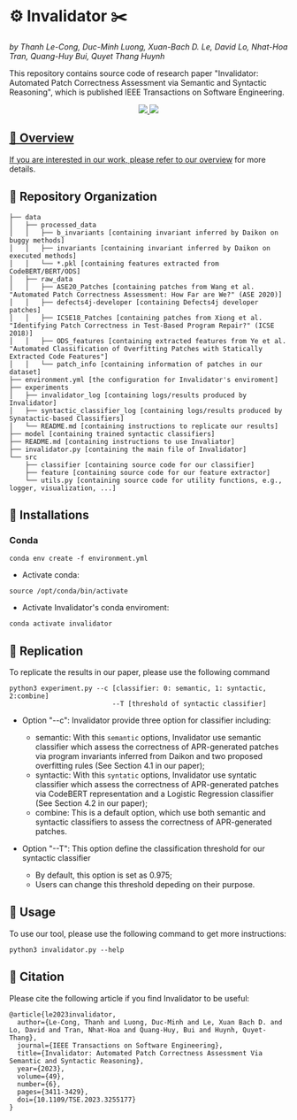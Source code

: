# ⚙️ Invalidator ✂️
*by Thanh Le-Cong, Duc-Minh Luong, Xuan-Bach D. Le, David Lo, Nhat-Hoa Tran, Quang-Huy Bui, Quyet Thang Huynh*

This repository contains source code of research paper "Invalidator: Automated Patch Correctness Assessment via Semantic and Syntactic Reasoning", which is published IEEE Transactions on Software Engineering.

<p align="center">
    <a href="https://ieeexplore.ieee.org/document/10066209"><img src="https://img.shields.io/badge/Journal-IEEE TSE Volume 49 (2023)-green?style=for-the-badge">
    <a href="https://arxiv.org/pdf/2301.01113.pdf"><img src="https://img.shields.io/badge/arXiv-2301.01113-b31b1b.svg?style=for-the-badge">
    <br>
</p>

## 📃 Overview
If you are interested in our work, please refer to our [overview](https://github.com/thanhlecongg/Invalidator/blob/main/overview.md) for more details.
      
## 🏁 Repository Organization

```
├── data
│   ├── processed_data
│   │   ├── b_invariants [containing invariant inferred by Daikon on buggy methods]
│   │   ├── invariants [containing invariant inferred by Daikon on executed methods]
│   │   └── *.pkl [containing features extracted from CodeBERT/BERT/ODS]
│   ├── raw_data
│   │   ├── ASE20_Patches [containing patches from Wang et al. "Automated Patch Correctness Assessment: How Far are We?" (ASE 2020)]
│   │   ├── defects4j-developer [containing Defects4j developer patches]
│   │   ├── ICSE18_Patches [containing patches from Xiong et al. "Identifying Patch Correctness in Test-Based Program Repair?" (ICSE 2018)]
│   │   ├── ODS_features [containing extracted features from Ye et al. "Automated Classification of Overfitting Patches with Statically Extracted Code Features"]
│   │   └── patch_info [containing information of patches in our dataset]
├── environment.yml [the configuration for Invalidator's enviroment]
├── experiments
│   ├── invalidator_log [containing logs/results produced by Invalidator]
│   ├── syntactic_classifier_log [containing logs/results produced by Synatactic-based Classifiers]
│   └── README.md [containing instructions to replicate our results]
├── model [containing trained syntactic classifiers]
├── README.md [containing instructions to use Invaliator]
├── invalidator.py [containing the main file of Invalidator]
└── src
    ├── classifier [containing source code for our classifier]
    ├── feature [containing source code for our feature extractor]
    └── utils.py [containing source code for utility functions, e.g., logger, visualization, ...]
```

## 🔧 Installations
### Conda
```
conda env create -f environment.yml
```

- Activate conda:
```
source /opt/conda/bin/activate
```
- Activate Invalidator's conda enviroment: 
```
conda activate invalidator
```

## 🚀 Replication
To replicate the results in our paper, please use the following command
```
python3 experiment.py --c [classifier: 0: semantic, 1: syntactic, 2:combine]
                          --T [threshold of syntactic classifier] 
```
- Option "--c": Invalidator provide three option for classifier including:
    - semantic: With this `semantic` options, Invalidator use semantic classifier which assess the correctness of APR-generated patches via program invariants inferred from Daikon and two proposed overfitting rules (See Section 4.1 in our paper);
    - syntactic: With this `syntatic` options, Invalidator use syntatic classifier which assess the correctness of APR-generated patches via CodeBERT representation and a Logistic Regression classifier (See Section 4.2 in our paper);
    - combine: This is a default option, which use both semantic and syntactic classifiers to assess the correctness of APR-generated patches. 
    
 - Option "--T": This option define the classification threshold for our syntactic classifier
    - By default, this option is set as 0.975;
    - Users can change this threshold depeding on their purpose.

## 🚀 Usage
To use our tool, please use the following command to get more instructions:
```
python3 invalidator.py --help 
```

## 📜 Citation
Please cite the following article if you find Invalidator to be useful:

```
@article{le2023invalidator,
  author={Le-Cong, Thanh and Luong, Duc-Minh and Le, Xuan Bach D. and Lo, David and Tran, Nhat-Hoa and Quang-Huy, Bui and Huynh, Quyet-Thang},
  journal={IEEE Transactions on Software Engineering}, 
  title={Invalidator: Automated Patch Correctness Assessment Via Semantic and Syntactic Reasoning}, 
  year={2023},
  volume={49},
  number={6},
  pages={3411-3429},
  doi={10.1109/TSE.2023.3255177}
}
```

